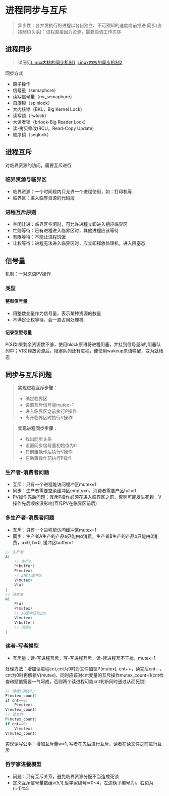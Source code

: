# 进程同步与互斥
> 异步性：各并发执行的进程以各自独立、不可预知的速度向前推进
> 同步(直接制约关系)：进程直接因为资源，需要协调工作次序

## 进程同步
> 详细见[Linux内核的同步机制1](https://www.ibm.com/developerworks/cn/linux/l-synch/part1/), [Linux内核的同步机制2](https://www.ibm.com/developerworks/cn/linux/l-synch/part2/)

同步方式
- 原子操作
- 信号量（semaphore）
- 读写信号量（rw_semaphore）
- 自旋锁（spinlock）
- 大内核锁（BKL，Big Kernel Lock）
- 读写锁（rwlock）
- 大读者锁（brlock-Big Reader Lock）
- 读-拷贝修改(RCU，Read-Copy Update)
- 顺序锁（seqlock）


## 进程互斥
对临界资源的访问，需要互斥进行
### 临界资源与临界区
* 临界资源：一个时间段内只允许一个进程使用，如：打印机等
* 临界区：进入临界资源的代码段
### 进程互斥原则
* 空闲让进：临界区空闲时，可允许进程立即进入相应临界区
* 忙则等待：已有进程进入临界区时，其他进程应该等待
* 有限等待：不能让进程饥饿
* 让权等待：进程无法进入临界区时，应立即释放处理机，进入阻塞态
## 信号量
机制：一对原语PV操作
### 类型
#### 整型信号量
* 用整数变量作为信号量，表示某种资源的数量
* 不满足让权等待，会一直占用处理机
#### 记录型型号量
P(S)如果剩余资源数不够，使用block原语将进程阻塞，并挂到信号量S的阻塞队列中；V(S)释放资源后，阻塞队列还有进程，便使用wakeup原语唤醒，变为就绪态


## 同步与互斥问题
> **实现进程互斥步骤**：
> * 确定临界区
> * 设置互斥信号量mutex=1
> * 进入临界区之前执行P操作
> * 离开临界区时执行V操作
  
> **实现进程同步步骤**：
> * 找出同步关系
> * 设置同步信号量初始值为0
> * 在前置操作后执行V操作
> * 在后置操作前执行P操作


### 生产者-消费者问题
* 互斥：只有一个进程能访问缓冲区mutex=1
* 同步：生产者需要空余缓冲区empty=n，消费者需要产品full=0
* PV操作先后问题：互斥P操作必须在进入临界区之前，否则可能发生死锁，V操作先后顺序没影响(互斥PV在临界区前后)
### 多生产者-消费者问题
* 互斥：只有一个进程能访问缓冲区mutex=1
* 同步：生产者A生产的产品a只能由α消费，生产者B生产的产品b只能由β消费，a=0, b=0, 缓冲区buffer=1
```c
// 生产者
A{
    // 生产a
    P(buffer)
    P(mutex)
    // a放入缓冲区
    V(mutex)
    V(a)
}
// 消费者
a{
    P(a)
    P(mutex)
    // 从缓冲区取出a
    V(mutex)
    V(buffer)
    // 消费a
}
```
### 读者-写者模型
* 互斥量：读-写进程互斥，写-写进程互斥，读-读进程互不干扰，mutex=1

处理方法：增加读进程cnt,cnt为0时对文件加锁P(mutex), cnt++，读完后cnt--，cnt为0时再解锁V(mutex)，同时应该对cnt变量的互斥操作mutex_count=1(cnt检查和赋值需要一气呵成，否则两个读进程可能cnt判断同时通过从而死锁)
```c
// 读者(读优先)
P(mutex_count)
if cnt==0:
    P(mutex)
V(mutex_count)
// 读文件
P(mutex_count)
if cnt==0:
    V(mutex)
V(mutex_count)
```

实现读写公平：增加互斥量w=1, 写者在先后进行互斥，读者在读文件之前进行互斥
### 哲学家进餐模型
* 问题：只有互斥关系，避免临界资源分配不当造成死锁
* 定义互斥信号量数组v(5,1),哲学家编号i=0~4，左边筷子编号为i，右边为(i+1)%5